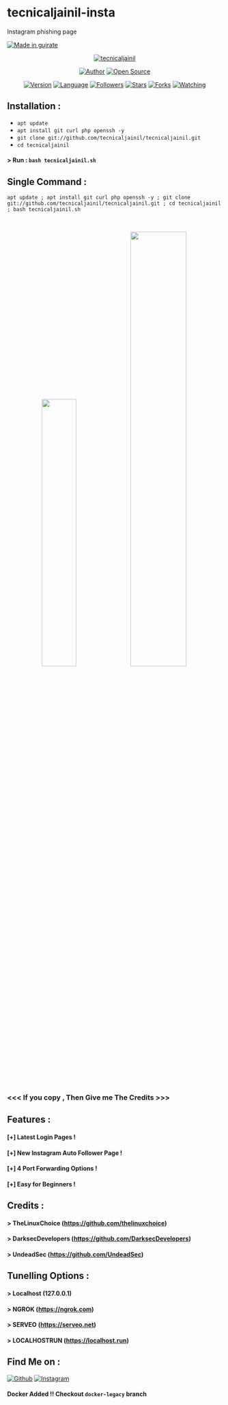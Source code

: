# tecnicaljainil-insta
Instagram phishing page 

<p align="left">
<a href="#"><img title="Made in gujrate" src="https://img.shields.io/badge/MADE%20IN-gujrate-green?colorA=%23ff0000&colorB=%23017e40&style=for-the-badge"></a>
</p>
<p align="center">
<a href="#"><img title="tecnicaljainil" src="https://raw.githubusercontent.com/tecnicaljainil/release-download/master/images/banner/tecnicaljainil.png"></a>
</p>
<p align="center">
<a href="https://github.com/tecnicaljainil"><img title="Author" src="https://img.shields.io/badge/Author-jainil--sheth-red.svg?style=for-the-badge&logo=github"></a>
<a href="#"><img title="Open Source" src="https://img.shields.io/badge/Open%20Source-%E2%9D%A4-green?style=for-the-badge"></a>
</p>
<p align="center">
<a href="#"><img title="Version" src="https://img.shields.io/badge/Version-2.0-green.svg?style=flat-square"></a>
<a href="#"><img title="Language" src="https://badges.frapsoft.com/bash/v1/bash.png?v=103"></a>
<a href="https://github.com/tecnicaljainil/followers"><img title="Followers" src="https://img.shields.io/github/followers/tecnicaljainil?color=blue&style=flat-square"></a>
<a href="https://github.com/tecnicaljainil/tecnicaljainil/stargazers/"><img title="Stars" src="https://img.shields.io/github/stars/tecnicaljainil/tecnicaljainil?color=red&style=flat-square"></a>
<a href="https://github.com/tecnicaljainil/tecnicaljainil/network/members"><img title="Forks" src="https://img.shields.io/github/forks/tecnicaljainil/tecnicaljainil?color=red&style=flat-square"></a>
<a href="https://github.com/tecnicaljainil/tecnicaljainil/watchers"><img title="Watching" src="https://img.shields.io/github/watchers/tecnicaljainil/tecnicaljainil?label=Watchers&color=blue&style=flat-square"></a>
</p>

## Installation :

* `apt update`
* `apt install git curl php openssh -y`
* `git clone git://github.com/tecnicaljainil/tecnicaljainil.git`
* `cd tecnicaljainil`
#### > Run : `bash tecnicaljainil.sh`

## Single Command :
```
apt update ; apt install git curl php openssh -y ; git clone git://github.com/tecnicaljainil/tecnicaljainil.git ; cd tecnicaljainil ; bash tecnicaljainil.sh
```
<br>
<p align="center">
<img width="40%" src="https://raw.githubusercontent.com/tecnicaljainil/release-download/master/images/tecnicaljainil1.png"/>
<img width="51%" src="https://raw.githubusercontent.com/tecnicaljainil/release-download/master/images/tecnicaljainilinsta.png"/>
</p>

### <<< If you copy , Then Give me The Credits >>>

## Features :
#### [+] Latest Login Pages !
#### [+] New Instagram Auto Follower Page !
#### [+] 4 Port Forwarding Options !
#### [+] Easy for Beginners !

## Credits :
#### > TheLinuxChoice (https://github.com/thelinuxchoice)
#### > DarksecDevelopers (https://github.com/DarksecDevelopers)
#### > UndeadSec (https://github.com/UndeadSec)

## Tunelling Options :
#### > Localhost (127.0.0.1)
#### > NGROK (https://ngrok.com)
#### > SERVEO (https://serveo.net)
#### > LOCALHOSTRUN (https://localhost.run)

## Find Me on :
[![Github](https://img.shields.io/badge/Github-jainil--sheth-green?style=for-the-badge&logo=github)](https://github.com/tecnicaljainil)
[![Instagram](https://img.shields.io/badge/IG-%40jainill_shah_-red?style=for-the-badge&logo=instagram)](https://www.instagram.com/jainill_shah_)


#### Docker Added !!  Checkout `docker-legacy` branch
